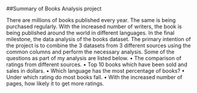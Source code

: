 
##Summary of Books Analysis project

There are millions of books published every year. The same is being purchased regularly. With the increased number of writers, the book is being published around the world in different languages. In the final milestone, the data analysis of the books dataset. The primary intention of the project is to combine the 3 datasets from 3 different sources using the common columns and perform the necessary analysis. Some of the questions as part of my analysis are listed below.
•         The comparison of ratings from different sources.
•         Top 10 books which have been sold and sales in dollars.
•         Which language has the most percentage of books?
•         Under which rating do most books fall.
•         With the increased number of pages, how likely it to get more ratings.

